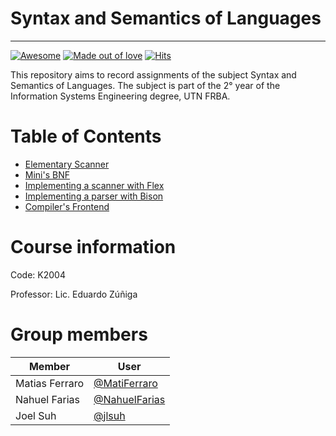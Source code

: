 # Syntax and Semantics of Languages
---
[![Awesome](https://cdn.rawgit.com/sindresorhus/awesome/d7305f38d29fed78fa85652e3a63e154dd8e8829/media/badge.svg)](https://github.com/sindresorhus/awesome)
[![Made out of love](https://img.shields.io/badge/made%20out%20of-love-red)](https://github.com/chetanraj/awesome-github-badges)
[![Hits](https://hits.seeyoufarm.com/api/count/incr/badge.svg?url=https%3A%2F%2Fgithub.com%2Fjlsuh%2Fssl-2020&count_bg=%2379C83D&title_bg=%23555555&icon=&icon_color=%23E7E7E7&title=hits&edge_flat=false)](https://hits.seeyoufarm.com)

This repository aims to record assignments of the subject Syntax and Semantics of Languages. The subject is part of the 2° year of the Information Systems Engineering degree, UTN FRBA.

Table of Contents
=================
* [Elementary Scanner](https://github.com/jlsuh/TP-SSL-K2004/tree/master/assignment1-elementary-scanner)
* [Mini's BNF](https://github.com/jlsuh/TP-SSL-K2004/tree/master/assignment2-mini-language-bnf)
* [Implementing a scanner with Flex](https://github.com/jlsuh/TP-SSL-K2004/tree/master/assignment3-scanner-flex)
* [Implementing a parser with Bison](https://github.com/jlsuh/TP-SSL-K2004/tree/master/assignment4-parser-bison)
* [Compiler's Frontend](https://github.com/jlsuh/TP-SSL-K2004/tree/master/assignment5-compiler-frontend)

# Course information
Code: K2004

Professor: Lic. Eduardo Zúñiga

# Group members
|     Member     |                       User                       |
| -------------- | ------------------------------------------------ |
| Matias Ferraro | [@MatiFerraro](https://github.com/MatiFerraro)   |
| Nahuel Farias  | [@NahuelFarias](https://github.com/NahuelFarias) |
| Joel Suh       | [@jlsuh](https://github.com/jlsuh)               |